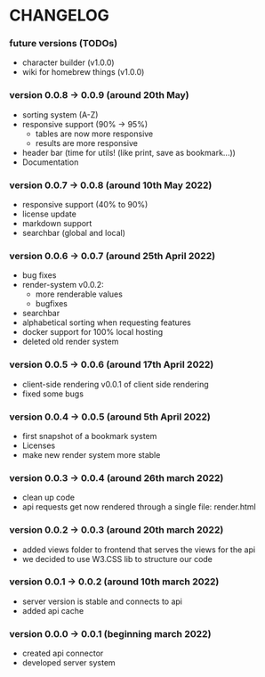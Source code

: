 # CHANGELOG
### future versions (TODOs)   
- character builder (v1.0.0)
- wiki for homebrew things (v1.0.0)

### version 0.0.8 -> 0.0.9 (around 20th May)
- sorting system (A-Z)
- responsive support (90% -> 95%)
  - tables are now more responsive
  - results are more responsive
- header bar (time for utils! (like print, save as bookmark...))
- Documentation

### version 0.0.7 -> 0.0.8 (around 10th May 2022)
- responsive support (40% to 90%)
- license update
- markdown support
- searchbar (global and local)

### version 0.0.6 -> 0.0.7 (around 25th April 2022)
- bug fixes
- render-system v0.0.2:
    - more renderable values
    - bugfixes
- searchbar
- alphabetical sorting when requesting features
- docker support for 100% local hosting
- deleted old render system

### version 0.0.5 -> 0.0.6 (around 17th April 2022)
- client-side rendering v0.0.1 of client side rendering
- fixed some bugs

### version 0.0.4 -> 0.0.5 (around 5th April 2022)
- first snapshot of a bookmark system
- Licenses
- make new render system more stable

### version 0.0.3 -> 0.0.4 (around 26th march 2022)
- clean up code
- api requests get now rendered through a single file: render.html

### version 0.0.2 -> 0.0.3 (around 20th march 2022)
- added views folder to frontend that serves the views for the api
- we decided to use W3.CSS lib to structure our code

### version 0.0.1 -> 0.0.2 (around 10th march 2022)
- server version is stable and connects to api
- added api cache

### version 0.0.0 -> 0.0.1 (beginning march 2022)
- created api connector
- developed server system
